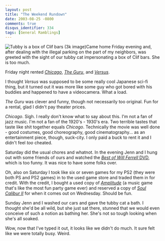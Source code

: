 ```yaml
---
layout: post
title: "The Weekend Rundown"
date: 2003-08-25 -0800
comments: true
disqus_identifier: 334
tags: [General Ramblings]
---
```

![Tubby is a box of Clif bars (3k
image)](https://hyqi8g.blu.livefilestore.com/y2pnwr-x5AWymDFG8TRO_9d_0heuWvQsPChCFEmnWqGsDZZet0qH8UZGr5UTEaziyXtvLDEwATfneryVkgI1-iGolXiKzFWJLwwl_vk5gyS-74/20030825tub_in_box.jpg?psid=1)Came
home Friday evening and, after dealing with the illegal parking on the
part of my neighbors, was greeted with the sight of our tubby cat
impersonating a box of Clif bars. She is too much.
 
 Friday night rented
[*Chicago*](http://www.amazon.com/exec/obidos/ASIN/B00005JLSE/mhsvortex),
[*The
Guru*](http://www.amazon.com/exec/obidos/ASIN/B000092OME/mhsvortex), and
[*Versus*](http://www.amazon.com/exec/obidos/ASIN/B000095J2Y/mhsvortex).
 
 I thought *Versus* was supposed to be some really cool Japanese sci-fi
thing, but it turned out it was more like some guy who got bored with
his buddies and happened to have a videocamera. What a load.
 
 *The Guru* was clever and funny, though not necessarily too original.
Fun for a rental, glad I didn't pay theater prices.
 
 *Chicago*. Sigh. I really don't know what to say about this. I'm not a
fan of jazz music. I'm not a fan of the 1920's - 1930's era. Two
terrible tastes that taste like shit together equals *Chicago*.
Technically the movie was well done - good costumes, good choreography,
good cinematography... as an entertainment piece, though, suck-city. I
only paid a buck to rent it and I didn't feel *too* cheated.
 
 Saturday did the usual chores and whatnot. In the evening Jenn and I
hung out with some friends of ours and watched the [*Best of Will
Ferrell*
DVD](http://www.amazon.com/exec/obidos/ASIN/B0000A1HPU/mhsvortex), which
is too funny. It was nice to have some folks over.
 
 Oh, also on Saturday I took like six or seven games for my PS2 (they
were both PS and PS2 games) in to the used game store and traded them in
for credit. With the credit, I bought a used copy of
[*Amplitude*](http://www.amazon.com/exec/obidos/ASIN/B0000859TM/mhsvortex)
(a music game that's like the most fun party game ever) and reserved a
copy of [*Soul Calibur
II*](http://www.amazon.com/exec/obidos/ASIN/B00008H2IW/mhsvortex) for
when it comes out on Wednesday. Should be fun.
 
 Sunday Jenn and I washed our cars and gave the tubby cat a bath. I
thought she'd be all wild, but she just sat there, stunned that we would
even conceive of such a notion as bathing her. She's not so tough
looking when she's all soaked.
 
 Wow, now that I've typed it out, it looks like we didn't do much. It
sure felt like we were totally busy. Weird.

